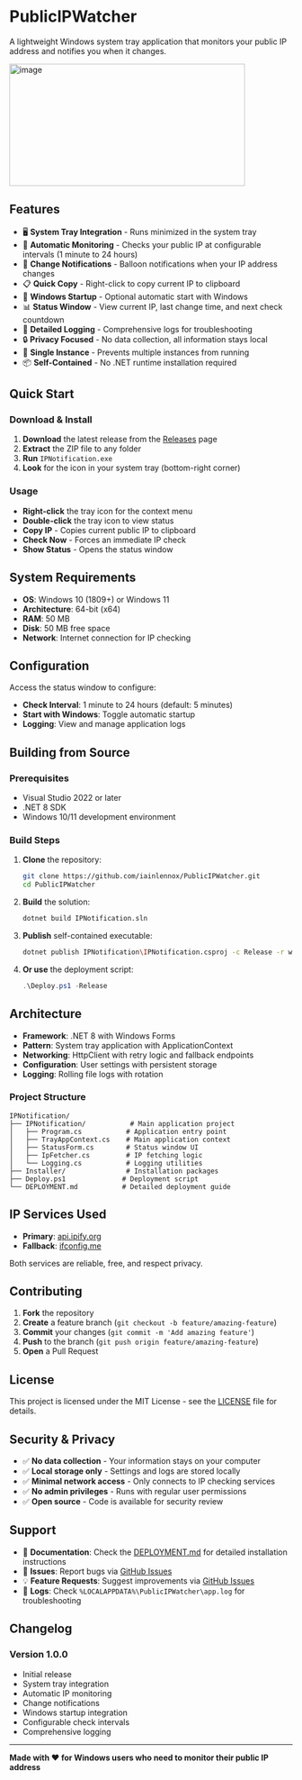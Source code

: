 # PublicIPWatcher

A lightweight Windows system tray application that monitors your public IP address and notifies you when it changes.

<img width="419" height="217" alt="image" src="https://github.com/user-attachments/assets/04a3fb03-6218-4f50-a170-2332d2b0c3bd" />


## Features

- 🖥️ **System Tray Integration** - Runs minimized in the system tray
- 🔄 **Automatic Monitoring** - Checks your public IP at configurable intervals (1 minute to 24 hours)
- 📢 **Change Notifications** - Balloon notifications when your IP address changes
- 📋 **Quick Copy** - Right-click to copy current IP to clipboard
- 🚀 **Windows Startup** - Optional automatic start with Windows
- 📊 **Status Window** - View current IP, last change time, and next check countdown
- 📝 **Detailed Logging** - Comprehensive logs for troubleshooting
- 🔒 **Privacy Focused** - No data collection, all information stays local
- 🎯 **Single Instance** - Prevents multiple instances from running
- 📦 **Self-Contained** - No .NET runtime installation required

## Quick Start

### Download & Install

1. **Download** the latest release from the [Releases](../../releases) page
2. **Extract** the ZIP file to any folder
3. **Run** `IPNotification.exe`
4. **Look** for the icon in your system tray (bottom-right corner)

### Usage

- **Right-click** the tray icon for the context menu
- **Double-click** the tray icon to view status
- **Copy IP** - Copies current public IP to clipboard
- **Check Now** - Forces an immediate IP check
- **Show Status** - Opens the status window

## System Requirements

- **OS**: Windows 10 (1809+) or Windows 11
- **Architecture**: 64-bit (x64)
- **RAM**: 50 MB
- **Disk**: 50 MB free space
- **Network**: Internet connection for IP checking

## Configuration

Access the status window to configure:

- **Check Interval**: 1 minute to 24 hours (default: 5 minutes)
- **Start with Windows**: Toggle automatic startup
- **Logging**: View and manage application logs

## Building from Source

### Prerequisites

- Visual Studio 2022 or later
- .NET 8 SDK
- Windows 10/11 development environment

### Build Steps

1. **Clone** the repository:
   ```bash
   git clone https://github.com/iainlennox/PublicIPWatcher.git
   cd PublicIPWatcher
   ```

2. **Build** the solution:
   ```bash
   dotnet build IPNotification.sln
   ```

3. **Publish** self-contained executable:
   ```bash
   dotnet publish IPNotification\IPNotification.csproj -c Release -r win-x64 --self-contained true -p:PublishSingleFile=true -o Deploy
   ```

4. **Or use** the deployment script:
   ```powershell
   .\Deploy.ps1 -Release
   ```

## Architecture

- **Framework**: .NET 8 with Windows Forms
- **Pattern**: System tray application with ApplicationContext
- **Networking**: HttpClient with retry logic and fallback endpoints
- **Configuration**: User settings with persistent storage
- **Logging**: Rolling file logs with rotation

### Project Structure

```
IPNotification/
├── IPNotification/           # Main application project
│   ├── Program.cs           # Application entry point
│   ├── TrayAppContext.cs    # Main application context
│   ├── StatusForm.cs        # Status window UI
│   ├── IpFetcher.cs         # IP fetching logic
│   └── Logging.cs           # Logging utilities
├── Installer/               # Installation packages
├── Deploy.ps1              # Deployment script
└── DEPLOYMENT.md           # Detailed deployment guide
```

## IP Services Used

- **Primary**: [api.ipify.org](https://api.ipify.org) 
- **Fallback**: [ifconfig.me](https://ifconfig.me)

Both services are reliable, free, and respect privacy.

## Contributing

1. **Fork** the repository
2. **Create** a feature branch (`git checkout -b feature/amazing-feature`)
3. **Commit** your changes (`git commit -m 'Add amazing feature'`)
4. **Push** to the branch (`git push origin feature/amazing-feature`)
5. **Open** a Pull Request

## License

This project is licensed under the MIT License - see the [LICENSE](LICENSE) file for details.

## Security & Privacy

- ✅ **No data collection** - Your information stays on your computer
- ✅ **Local storage only** - Settings and logs are stored locally
- ✅ **Minimal network access** - Only connects to IP checking services
- ✅ **No admin privileges** - Runs with regular user permissions
- ✅ **Open source** - Code is available for security review

## Support

- 📖 **Documentation**: Check the [DEPLOYMENT.md](DEPLOYMENT.md) for detailed installation instructions
- 🐛 **Issues**: Report bugs via [GitHub Issues](../../issues)
- 💡 **Feature Requests**: Suggest improvements via [GitHub Issues](../../issues)
- 📝 **Logs**: Check `%LOCALAPPDATA%\PublicIPWatcher\app.log` for troubleshooting

## Changelog

### Version 1.0.0
- Initial release
- System tray integration
- Automatic IP monitoring
- Change notifications
- Windows startup integration
- Configurable check intervals
- Comprehensive logging

---

**Made with ❤️ for Windows users who need to monitor their public IP address**
